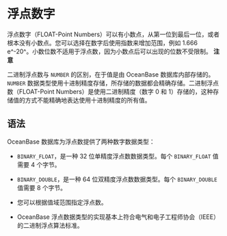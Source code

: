 浮点数字 
=========================



浮点数字（FLOAT-Point Numbers）可以有小数点，从第一位到最后一位，或者根本没有小数点。您可以选择在数字后使用指数来增加范围，例如 1.666 e^-20^。小数位数不适用于浮点数，因为小数点后可以出现的位数不受限制。
**注意**



二进制浮点数与 `NUMBER` 的区别，在于值是由 OceanBase 数据库内部存储的。`NUMBER` 数据类型使用十进制精度存储，所存储的数据都会精确存储。二进制浮点数（FLOAT-Point Numbers）是使用二进制精度（数字 0 和 1）存储的，这种存储值的方式不能精确地表达使用十进制精度的所有值。

语法 
--------------

OceanBase 数据库为浮点数提供了两种数字数据类型：

* `BINARY_FLOAT`，是一种 32 位单精度浮点数数据类型。每个 `BINARY_FLOAT` 值需要 4 个字节。



* `BINARY_DOUBLE`，是一种 64 位双精度浮点数数据类型。每个 `BINARY_DOUBLE` 值需要 8 个字节。

* 您可以根据值域范围指定浮点数。

* OceanBase 浮点数据类型的实现基本上符合电气和电子工程师协会（IEEE）的二进制浮点算法标准。


